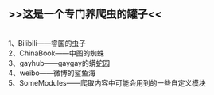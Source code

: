 <h2>>>这是一个专门养爬虫的罐子<<</h2><br>
1、Bilibili——睿国的虫子<br>
2、ChinaBook——中图的蜘蛛<br>
3、gayhub——gaygay的蟒蛇园<br>
4、weibo——微博的鲨鱼海<br>
5、SomeModules——爬取内容中可能会用到的一些自定义模块